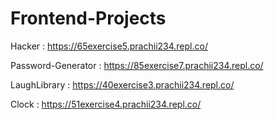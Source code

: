 # Frontend-Projects

Hacker : https://65exercise5.prachii234.repl.co/

Password-Generator : https://85exercise7.prachii234.repl.co/

LaughLibrary : https://40exercise3.prachii234.repl.co/

Clock : https://51exercise4.prachii234.repl.co/
